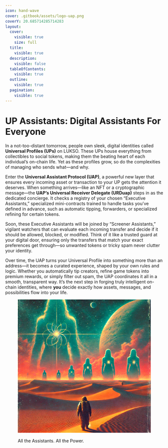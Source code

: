 ```yaml
---
icon: hand-wave
cover: .gitbook/assets/logo-uap.png
coverY: 20.685714285714283
layout:
  cover:
    visible: true
    size: full
  title:
    visible: true
  description:
    visible: false
  tableOfContents:
    visible: true
  outline:
    visible: true
  pagination:
    visible: true
---
```


# UP Assistants: Digital Assistants For Everyone

In a not-too-distant tomorrow, people own sleek, digital identities called **Universal Profiles (UPs)** on LUKSO. These UPs house everything from collectibles to social tokens, making them the beating heart of each individual’s on-chain life. Yet as these profiles grow, so do the complexities of managing who sends what—and why.

Enter the **Universal Assistant Protocol (UAP)**, a powerful new layer that ensures every incoming asset or transaction to your UP gets the attention it deserves. When something arrives—like an NFT or a cryptographic message—the **UAP’s Universal Receiver Delegate (URDuap)** steps in as the dedicated concierge. It checks a registry of your chosen “Executive Assistants,” specialized mini-contracts trained to handle tasks you’ve defined in advance, such as automatic tipping, forwarders, or specialized refining for certain tokens.

Soon, these Executive Assistants will be joined by “Screener Assistants,” vigilant watchers that can evaluate each incoming transfer and decide if it should be allowed, blocked, or modified. Think of it like a trusted guard at your digital door, ensuring only the transfers that match your exact preferences get through—so unwanted tokens or tricky spam never clutter your identity.

Over time, the UAP turns your Universal Profile into something more than an address—it becomes a curated experience, shaped by your own rules and logic. Whether you automatically tip creators, refine game tokens into premium rewards, or simply filter out spam, the UAP coordinates it all in a smooth, transparent way. It’s the next step in forging truly intelligent on-chain identities, where **you** decide exactly how assets, messages, and possibilities flow into your life.

<figure><img src=".gitbook/assets/image.png" alt=""><figcaption><p>All the Assistants. All the Power.</p></figcaption></figure>
